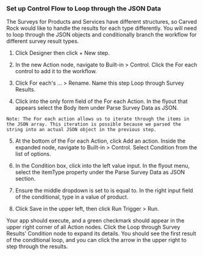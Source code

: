 

### Set up Control Flow to Loop through the JSON Data

The Surveys for Products and Services have different structures, so Carved Rock would like to handle the results for each type differently. You will need to loop through the JSON objects and conditionally branch the workflow for different survey result types.

1.    Click Designer then click + New step.

2.    In the new Action node, navigate to Built-in > Control. Click the For each control to add it to the workflow.

3.    Click For each's ... > Rename. Name this step Loop through Survey Results.

4.    Click into the only form field of the For each Action. In the flyout that appears select the Body item under Parse Survey Data as JSON.

    Note: The For each action allows us to iterate through the items in the JSON array. This iteration is possible because we parsed the string into an actual JSON object in the previous step.

5.    At the bottom of the For each Action, click Add an action. Inside the expanded node, navigate to Built-in > Control. Select Condition from the list of options.

6.    In the Condition box, click into the left value input. In the flyout menu, select the itemType property under the Parse Survey Data as JSON section.

7.    Ensure the middle dropdown is set to is equal to. In the right input field of the conditional, type in a value of product.

8.    Click Save in the upper left, then click Run Trigger > Run.

Your app should execute, and a green checkmark should appear in the upper right corner of all Action nodes. Click the Loop through Survey Results' Condition node to expand its details. You should see the first result of the conditional loop, and you can click the arrow in the upper right to step through the results.

